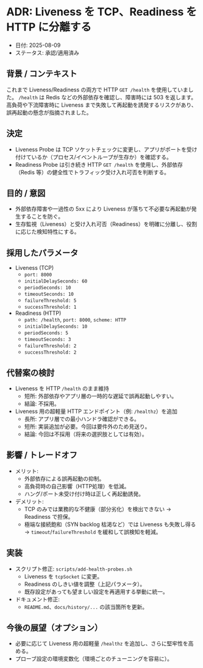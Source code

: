 # ADR: Liveness を TCP、Readiness を HTTP に分離する

- 日付: 2025-08-09
- ステータス: 承認/適用済み

## 背景 / コンテキスト

これまで Liveness/Readiness の両方で HTTP `GET /health` を使用していました。
`/health` は Redis などの外部依存を確認し、障害時には 503 を返します。
高負荷や下流障害時に Liveness まで失敗して再起動を誘発するリスクがあり、誤再起動の懸念が指摘されました。

## 決定

- Liveness Probe は TCP ソケットチェックに変更し、アプリがポートを受け付けているか（プロセス/イベントループが生存か）を確認する。
- Readiness Probe は引き続き HTTP `GET /health` を使用し、外部依存（Redis 等）の健全性でトラフィック受け入れ可否を判断する。

## 目的 / 意図

- 外部依存障害や一過性の 5xx により Liveness が落ちて不必要な再起動が発生することを防ぐ。
- 生存監視（Liveness）と受け入れ可否（Readiness）を明確に分離し、役割に応じた検知特性にする。

## 採用したパラメータ

- Liveness (TCP)
  - `port: 8000`
  - `initialDelaySeconds: 60`
  - `periodSeconds: 10`
  - `timeoutSeconds: 10`
  - `failureThreshold: 5`
  - `successThreshold: 1`
- Readiness (HTTP)
  - `path: /health`, `port: 8000`, `scheme: HTTP`
  - `initialDelaySeconds: 10`
  - `periodSeconds: 5`
  - `timeoutSeconds: 3`
  - `failureThreshold: 2`
  - `successThreshold: 2`

## 代替案の検討

- Liveness を HTTP `/health` のまま維持
  - 短所: 外部依存やアプリ層の一時的な遅延で誤再起動しやすい。
  - 結論: 不採用。
- Liveness 用の超軽量 HTTP エンドポイント（例: `/healthz`）を追加
  - 長所: アプリ層での最小ハンドラ確認ができる。
  - 短所: 実装追加が必要。今回は要件外のため見送り。
  - 結論: 今回は不採用（将来の選択肢としては有効）。

## 影響 / トレードオフ

- メリット:
  - 外部依存による誤再起動の抑制。
  - 高負荷時の自己影響（HTTP処理）を低減。
  - ハング/ポート未受け付け時は正しく再起動誘発。
- デメリット:
  - TCP のみでは業務的な不健康（部分劣化）を検出できない → Readiness で担保。
  - 極端な接続飽和（SYN backlog 枯渇など）では Liveness も失敗し得る → `timeout`/`failureThreshold` を緩和して誤検知を軽減。

## 実装

- スクリプト修正: `scripts/add-health-probes.sh`
  - Liveness を `tcpSocket` に変更。
  - Readiness のしきい値を調整（上記パラメータ）。
  - 既存設定があっても望ましい設定を再適用する挙動に統一。
- ドキュメント修正:
  - `README.md`、`docs/history/...` の該当箇所を更新。

## 今後の展望（オプション）

- 必要に応じて Liveness 用の超軽量 `/healthz` を追加し、さらに堅牢性を高める。
- プローブ設定の環境変数化（環境ごとのチューニングを容易に）。

